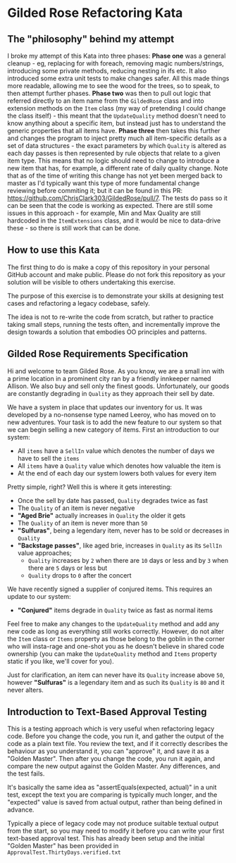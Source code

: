# Gilded Rose Refactoring Kata

## The "philosophy" behind my attempt

I broke my attempt of this Kata into three phases: 
**Phase one** was a general cleanup - eg, replacing for with foreach, removing magic numbers/strings, introducing some private methods, reducing nesting in ifs etc. It also introduced some extra unit tests to make changes safer. All this made things more readable, allowing me to see the wood for the trees, so to speak, to then attempt further phases.
**Phase two** was then to pull out logic that referred directly to an item name from the `GildedRose` class and into extension methods on the `Item` class (my way of pretending I could change the class itself) - this meant that the `UpdateQuality` method doesn't need to know anything about a specific item, but instead just has to understand the generic properties that all items have.
**Phase three** then takes this further and changes the program to inject pretty much all item-specific details as a set of data structures - the exact parameters by which `Quality` is altered as each day passes is then represented by rule objects that relate to a given item type. This means that no logic should need to change to introduce a new item that has, for example, a different rate of daily quality change. 
Note that as of the time of writing this change has not yet been merged back to master as I'd typically want this type of more fundamental change reviewing before commiting it; but it can be found in this PR: https://github.com/ChrisClark303/GildedRose/pull/7. The tests do pass so it can be seen that the code is working as expected.
There are still some issues in this approach - for example, Min and Max Quality are still hardcoded in the `ItemExtensions` class, and it would be nice to data-drive these - so there is still work that can be done.

## How to use this Kata

The first thing to do is make a copy of this repository in your personal GitHub account and make public. Please do not fork this repository as your solution will be visible to others undertaking this exercise.

The purpose of this exercise is to demonstrate your skills at designing test cases and refactoring a legacy codebase, safely. 

The idea is not to re-write the code from scratch, but rather to practice taking small steps, running the tests often, and incrementally improve the design towards a solution that embodies OO principles and patterns.


## Gilded Rose Requirements Specification

Hi and welcome to team Gilded Rose. As you know, we are a small inn with a prime location in a
prominent city ran by a friendly innkeeper named Allison. We also buy and sell only the finest goods.
Unfortunately, our goods are constantly degrading in `Quality` as they approach their sell by date.

We have a system in place that updates our inventory for us. It was developed by a no-nonsense type named
Leeroy, who has moved on to new adventures. Your task is to add the new feature to our system so that
we can begin selling a new category of items. First an introduction to our system:

- All `items` have a `SellIn` value which denotes the number of days we have to sell the `items`
- All `items` have a `Quality` value which denotes how valuable the item is
- At the end of each day our system lowers both values for every item

Pretty simple, right? Well this is where it gets interesting:

- Once the sell by date has passed, `Quality` degrades twice as fast
- The `Quality` of an item is never negative
- __"Aged Brie"__ actually increases in `Quality` the older it gets
- The `Quality` of an item is never more than `50`
- __"Sulfuras"__, being a legendary item, never has to be sold or decreases in `Quality`
- __"Backstage passes"__, like aged brie, increases in `Quality` as its `SellIn` value approaches;
	- `Quality` increases by `2` when there are `10` days or less and by `3` when there are `5` days or less but
	- `Quality` drops to `0` after the concert

We have recently signed a supplier of conjured items. This requires an update to our system:

- __"Conjured"__ items degrade in `Quality` twice as fast as normal items

Feel free to make any changes to the `UpdateQuality` method and add any new code as long as everything
still works correctly. However, do not alter the `Item` class or `Items` property as those belong to the
goblin in the corner who will insta-rage and one-shot you as he doesn't believe in shared code
ownership (you can make the `UpdateQuality` method and `Items` property static if you like, we'll cover
for you).

Just for clarification, an item can never have its `Quality` increase above `50`, however __"Sulfuras"__ is a
legendary item and as such its `Quality` is `80` and it never alters.


## Introduction to Text-Based Approval Testing
This is a testing approach which is very useful when refactoring legacy code. Before you change the code, you run it, and gather the output of the code as a plain text file. You review the text, and if it correctly describes the behaviour as you understand it, you can "approve" it, and save it as a "Golden Master". Then after you change the code, you run it again, and compare the new output against the Golden Master. Any differences, and the test fails.

It's basically the same idea as "assertEquals(expected, actual)" in a unit test, except the text you are comparing is typically much longer, and the "expected" value is saved from actual output, rather than being defined in advance.

Typically a piece of legacy code may not produce suitable textual output from the start, so you may need to modify it before you can write your first text-based approval test. This has already been setup and the initial "Golden Master" has been provided in `ApprovalTest.ThirtyDays.verified.txt`
